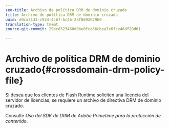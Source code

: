 ```yaml
---
seo-title: Archivo de política DRM de dominio cruzado
title: Archivo de política DRM de dominio cruzado
uuid: e0ca3133-c924-4cb7-bc46-23f8692679b9
translation-type: tm+mt
source-git-commit: 29bc8323460d9be0fce66cbea7c6fce46df20d61

---
```



# Archivo de política DRM de dominio cruzado{#crossdomain-drm-policy-file}

Si desea que los clientes de Flash Runtime soliciten una licencia del servidor de licencias, se requiere un archivo de directiva DRM de dominio cruzado.

Consulte *Uso del SDK de DRM de Adobe Primetime para la protección de contenido*.
